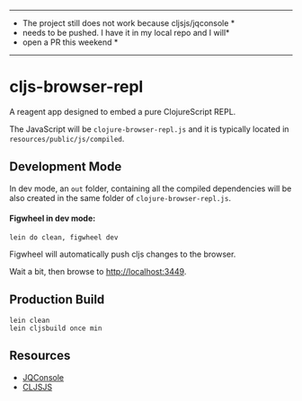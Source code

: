 ************************************************************
* The project still does not work because cljsjs/jqconsole *
* needs to be pushed. I have it in my local repo and I will*
* open a PR this weekend                                   *
************************************************************

# cljs-browser-repl

A reagent app designed to embed a pure ClojureScript REPL.

The JavaScript will be ```clojure-browser-repl.js``` and it is typically located in ```resources/public/js/compiled```.

## Development Mode

In dev mode, an ```out``` folder, containing all the compiled dependencies will be also created in the same folder of ```clojure-browser-repl.js```.

#### Figwheel in dev mode:

```
lein do clean, figwheel dev
```

Figwheel will automatically push cljs changes to the browser.

Wait a bit, then browse to [http://localhost:3449](http://localhost:3449).

## Production Build

```
lein clean
lein cljsbuild once min
```

## Resources

 * [JQConsole](https://github.com/replit/jq-console)
 * [CLJSJS](https://github.com/cljsjs/packages)
